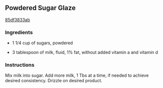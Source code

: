 ## Powdered Sugar Glaze

[85df3833ab](http://www.food.com/recipe/powdered-sugar-glaze-95365)

### Ingredients

 - 1 1/4 cup of sugars, powdered

 - 3 tablespoon of milk, fluid, 1% fat, without added vitamin a and vitamin d

### Instructions

Mix milk into sugar. Add more milk, 1 Tbs at a time, if needed to achieve desired consistency. Drizzle on desired product.